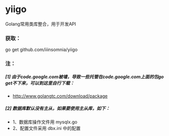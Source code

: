 # yiigo
Golang常用类库整合，用于开发API

### 获取：
go get github.com/iiinsomnia/yiigo

### 注：
##### [1] 由于code.google.com被墙，导致一些托管在code.google.com上面的包go get不下来，可以到这里自行下载：
 - http://www.golangtc.com/download/package

##### [2] 数据库默认没有主从，如果要使用主从库，如下：
 - 1、数据库操作文件用 mysqlx.go
 - 2、配置文件采用 dbx.ini 中的配置
